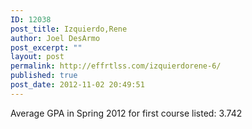```yaml
---
ID: 12038
post_title: Izquierdo,Rene
author: Joel DesArmo
post_excerpt: ""
layout: post
permalink: http://effrtlss.com/izquierdorene-6/
published: true
post_date: 2012-11-02 20:49:51
---
```

<p>Average GPA in Spring 2012 for first course listed: 3.742</p>